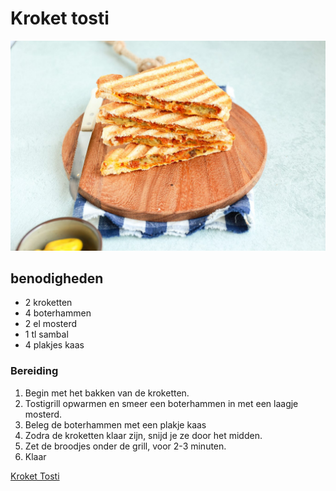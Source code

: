 # Kroket tosti

![Tosti Kroket](Tosti%20Foto.jpg)

## benodigheden

* 2 kroketten
* 4 boterhammen
* 2 el mosterd
* 1 tl sambal
* 4 plakjes kaas

### Bereiding

1. Begin met het bakken van de kroketten.
2. Tostigrill opwarmen en smeer een boterhammen in met een laagje mosterd.
3. Beleg de boterhammen met een plakje kaas
4. Zodra de kroketten klaar zijn, snijd je ze door het midden.
5. Zet de broodjes onder de grill, voor 2-3 minuten.
6. Klaar

[Kroket Tosti](https://www.lekkerensimpel.com/kroket-tosti/)
